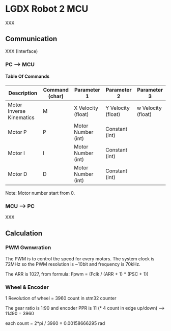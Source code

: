 # LGDX Robot 2 MCU

XXX

## Communication

XXX (Interface)

### PC --> MCU

#### Table Of Commands

| Description              | Command (char) | Parameter 1        | Parameter 2        | Parameter 3        |
|--------------------------|----------------|--------------------|--------------------|--------------------|
| Motor Inverse Kinematics | M              | X Velocity (float) | Y Velocity (float) | w Velocity (float) |
| Motor P                  | P              | Motor Number (int) | Constant (int)     |                    |
| Motor I                  | I              | Motor Number (int) | Constant (int)     |                    |
| Motor D                  | D              | Motor Number (int) | Constant (int)     |                    |

Note: Motor number start from 0.

### MCU --> PC

XXX

## Calculation

### PWM Gwnwration

The PWM is to control the speed for every motors. The system clock is 72MHz so the PWM resolution is ~10bit and frequency is 70kHz. 

The ARR is 1027, from formula: Fpwm = (Fclk / (ARR + 1) * (PSC + 1))

### Wheel & Encoder

1 Revolution of wheel = 3960 count in stm32 counter

The gear ratio is 1:90 and encoder PPR is 11 (* 4 count in edge up/down) --> 11*4*90 = 3960

each count = 2*pi / 3960 = 0.00158666295 rad
